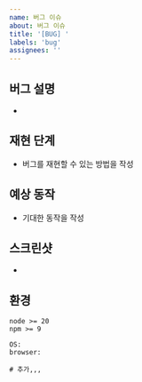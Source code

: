 ```yaml
---
name: 버그 이슈
about: 버그 이슈
title: '[BUG] '
labels: 'bug'
assignees: ''
---
```


## 버그 설명

-

## 재현 단계

- 버그를 재현할 수 있는 방법을 작성

## 예상 동작

- 기대한 동작을 작성

## 스크린샷

-

## 환경

```shell
node >= 20
npm >= 9

OS:
browser:

# 추가,,,
```
